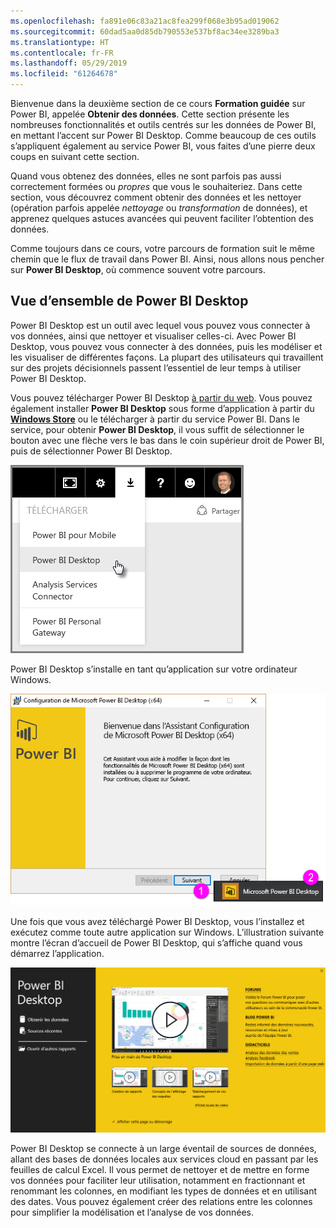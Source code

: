 ```yaml
---
ms.openlocfilehash: fa891e06c83a21ac8fea299f068e3b95ad019062
ms.sourcegitcommit: 60dad5aa0d85db790553e537bf8ac34ee3289ba3
ms.translationtype: HT
ms.contentlocale: fr-FR
ms.lasthandoff: 05/29/2019
ms.locfileid: "61264678"
---
```

Bienvenue dans la deuxième section de ce cours **Formation guidée** sur Power BI, appelée **Obtenir des données**. Cette section présente les nombreuses fonctionnalités et outils centrés sur les données de Power BI, en mettant l’accent sur Power BI Desktop. Comme beaucoup de ces outils s’appliquent également au service Power BI, vous faites d’une pierre deux coups en suivant cette section.

Quand vous obtenez des données, elles ne sont parfois pas aussi correctement formées ou *propres* que vous le souhaiteriez. Dans cette section, vous découvrez comment obtenir des données et les nettoyer (opération parfois appelée *nettoyage* ou *transformation* de données), et apprenez quelques astuces avancées qui peuvent faciliter l’obtention des données.

Comme toujours dans ce cours, votre parcours de formation suit le même chemin que le flux de travail dans Power BI. Ainsi, nous allons nous pencher sur **Power BI Desktop**, où commence souvent votre parcours.

## <a name="an-overview-of-power-bi-desktop"></a>Vue d’ensemble de Power BI Desktop
Power BI Desktop est un outil avec lequel vous pouvez vous connecter à vos données, ainsi que nettoyer et visualiser celles-ci. Avec Power BI Desktop, vous pouvez vous connecter à des données, puis les modéliser et les visualiser de différentes façons. La plupart des utilisateurs qui travaillent sur des projets décisionnels passent l’essentiel de leur temps à utiliser Power BI Desktop.

Vous pouvez télécharger Power BI Desktop [à partir du web](http://go.microsoft.com/fwlink/?LinkID=521662). Vous pouvez également installer **Power BI Desktop** sous forme d’application à partir du [**Windows Store**](http://aka.ms/pbidesktopstore) ou le télécharger à partir du service Power BI. Dans le service, pour obtenir **Power BI Desktop**, il vous suffit de sélectionner le bouton avec une flèche vers le bas dans le coin supérieur droit de Power BI, puis de sélectionner Power BI Desktop.

![](media/1-1-overview-of-power-bi-desktop/1-1_1.png)

Power BI Desktop s’installe en tant qu’application sur votre ordinateur Windows.

![](media/1-1-overview-of-power-bi-desktop/1-1_2.png)

Une fois que vous avez téléchargé Power BI Desktop, vous l’installez et exécutez comme toute autre application sur Windows. L’illustration suivante montre l’écran d’accueil de Power BI Desktop, qui s’affiche quand vous démarrez l’application.

![](media/1-1-overview-of-power-bi-desktop/1-1_3.png)

Power BI Desktop se connecte à un large éventail de sources de données, allant des bases de données locales aux services cloud en passant par les feuilles de calcul Excel. Il vous permet de nettoyer et de mettre en forme vos données pour faciliter leur utilisation, notamment en fractionnant et renommant les colonnes, en modifiant les types de données et en utilisant des dates. Vous pouvez également créer des relations entre les colonnes pour simplifier la modélisation et l’analyse de vos données.

